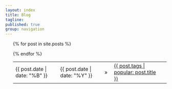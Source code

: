 ```yaml
---
layout: index
title: Blog
tagline:
published: true
group: navigation
---
```


  <style>
   span:empty {
    margin-left: 10px;
    display: inline-block;
   }
  </style>

<ul class="posts">
<table>
  
  {% for post in site.posts %}
  <tr>
    <td><li><span>{{ post.date | date: "%B" }}&nbsp;</span></li></td>
    <td><span>{{ post.date | date: "%Y" }}</span></td>
    <td>&raquo;&nbsp;</td> 
    <td><a href="{{ BASE_PATH }}{{ post.url }}">{{ post.tags | popular: post.title }}</a></td>
    <!-- <td><a href="{{ BASE_PATH }}{{ post.url }}">{{ post.title }}</a></td> -->
    <td></td>
  </tr>
  {% endfor %}
</table>
</ul>


